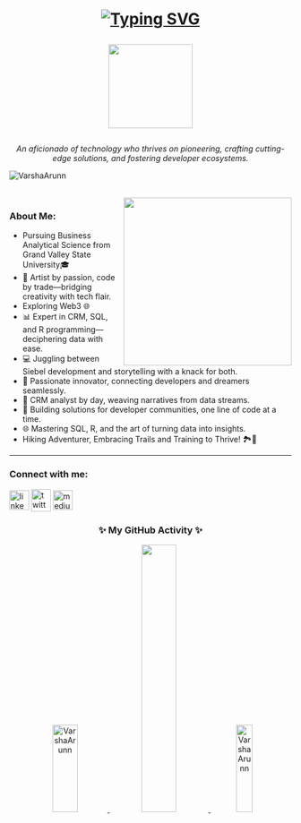 <h1 align="center"> 
 
 [![Typing SVG](https://readme-typing-svg.demolab.com?font=Fira+Code&pause=2000&random=false&width=280&lines=Hi+there+.+I'm+Varsha+!+👋🏻)](https://github.com/VarshaArunn)

<img align="center" src="https://c.tenor.com/neqnFd4CHWAAAAAC/up-wave.gif" width=150 />  </h1>

<p align="center"> <i> An aficionado of technology who thrives on pioneering, crafting cutting-edge solutions, and fostering developer ecosystems. </i></p>


<p align="left"><img src="https://komarev.com/ghpvc/?username=VarshaArunn&label=Profile%20views&color=0e75b6&style=flat" alt="VarshaArunn"/></p>

<br>

<img align="right" src="https://c.tenor.com/Rft05nnPfpgAAAAM/sewa-rumah-nak-baya-bile.gif" width=300 margin="100px"/>

<h3 align="left">About Me: </h3>

- Pursuing Business Analytical Science from Grand Valley State University🎓
- 🎨 Artist by passion, code by trade—bridging creativity with tech flair.
- Exploring Web3 🌐
- 📊 Expert in CRM, SQL, and R programming—deciphering data with ease.
- 💻 Juggling between Siebel development and storytelling with a knack for both.
- 🌟 Passionate innovator, connecting developers and dreamers seamlessly.
- 📝 CRM analyst by day, weaving narratives from data streams.
- 🚀 Building solutions for developer communities, one line of code at a time.
- 🌐 Mastering SQL, R, and the art of turning data into insights.
- Hiking Adventurer, Embracing Trails and Training to Thrive! 🏞️💪

<hr>

<h3 align="left">Connect with me:</h3>
<p align="left">
 <a href="https://linkedin.com/in/varsha-a-569601301/" target="blank"><img align="center" src="https://www.vectorlogo.zone/logos/linkedin/linkedin-icon.svg" alt="linkedin" height="35" width="35" /></a>
<a href="https://twitter.com/VarshaArunn" target="blank"><img align="center" src="https://www.vectorlogo.zone/logos/twitter/twitter-tile.svg" alt="twitter" height="40" width="35" /></a>
 <a href="https://medium.com/@varshaarunkumarr" target="blank"><img align="center" src="https://www.vectorlogo.zone/logos/medium/medium-tile.svg" alt="medium" height="35" width="35" /></a>

</p>
 <h3 align="center"> ✨ My GitHub Activity ✨</h3>  
<p align="center"><a href="https://github.com/VarshaArunn">
 
<img width=30%  height=20% src="https://github-readme-stats.vercel.app/api?username=VarshaArunn&theme=dark&hide_border=true&show_icons=true&locale=en" alt="VarshaArunn" />
  <img width=35% src='https://github-readme-streak-stats.herokuapp.com/?user=VarshaArunn&theme=dark&hide_border=true' />
<img width=24% height=20% src="https://github-readme-stats.vercel.app/api/top-langs?username=VarshaArunn&theme=dark&hide_border=true&show_icons=true&locale=en&layout=compact" alt="VarshaArunn" />
</p>
 <br> 




